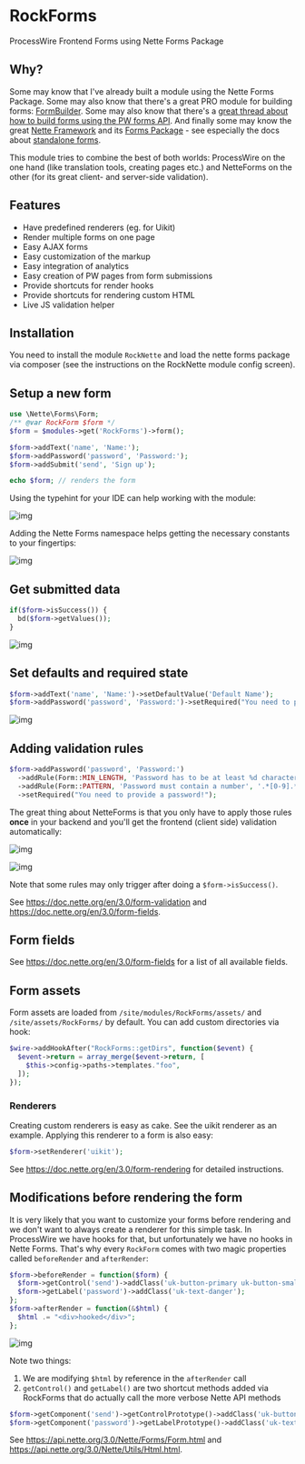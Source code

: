 # RockForms

ProcessWire Frontend Forms using Nette Forms Package

## Why?

Some may know that I've already built a module using the Nette Forms Package. Some may also know that there's a great PRO module for building forms: [FormBuilder](https://processwire.com/store/form-builder/). Some may also know that there's a [great thread about how to build forms using the PW forms API](https://processwire.com/talk/topic/2089-create-simple-forms-using-api/). And finally some may know the great [Nette Framework](https://doc.nette.org/) and its [Forms Package](https://doc.nette.org/en/3.0/forms) - see especially the docs about [standalone forms](https://doc.nette.org/en/3.0/forms#toc-standalone-forms).

This module tries to combine the best of both worlds: ProcessWire on the one hand (like translation tools, creating pages etc.) and NetteForms on the other (for its great client- and server-side validation).

## Features

* Have predefined renderers (eg. for Uikit)
* Render multiple forms on one page
* Easy AJAX forms
* Easy customization of the markup
* Easy integration of analytics
* Easy creation of PW pages from form submissions
* Provide shortcuts for render hooks
* Provide shortcuts for rendering custom HTML
* Live JS validation helper

## Installation

You need to install the module `RockNette` and load the nette forms package via composer (see the instructions on the RockNette module config screen).

## Setup a new form

```php
use \Nette\Forms\Form;
/** @var RockForm $form */
$form = $modules->get('RockForms')->form();

$form->addText('name', 'Name:');
$form->addPassword('password', 'Password:');
$form->addSubmit('send', 'Sign up');

echo $form; // renders the form
```

Using the typehint for your IDE can help working with the module:

![img](https://i.imgur.com/IpGXNQ2.png)

Adding the Nette Forms namespace helps getting the necessary constants to your fingertips:

![img](https://i.imgur.com/EokTi1c.png)

## Get submitted data

```php
if($form->isSuccess()) {
  bd($form->getValues());
}
```

![img](https://i.imgur.com/QS6nBUB.png)

## Set defaults and required state

```php
$form->addText('name', 'Name:')->setDefaultValue('Default Name');
$form->addPassword('password', 'Password:')->setRequired("You need to provide a password!");
```

![img](https://i.imgur.com/bIcd9U0.png)

## Adding validation rules

```php
$form->addPassword('password', 'Password:')
  ->addRule(Form::MIN_LENGTH, 'Password has to be at least %d characters long', 3)
  ->addRule(Form::PATTERN, 'Password must contain a number', '.*[0-9].*')
  ->setRequired("You need to provide a password!");
```

The great thing about NetteForms is that you only have to apply those rules **once** in your backend and you'll get the frontend (client side) validation automatically:

![img](https://i.imgur.com/Hliirgl.png)

![img](https://i.imgur.com/VUUU4Rr.png)

Note that some rules may only trigger after doing a `$form->isSuccess()`.

See https://doc.nette.org/en/3.0/form-validation and https://doc.nette.org/en/3.0/form-fields.

## Form fields

See https://doc.nette.org/en/3.0/form-fields for a list of all available fields.

## Form assets

Form assets are loaded from `/site/modules/RockForms/assets/` and `/site/assets/RockForms/` by default. You can add custom directories via hook:

```php
$wire->addHookAfter("RockForms::getDirs", function($event) {
  $event->return = array_merge($event->return, [
    $this->config->paths->templates."foo",
  ]);
});
```

### Renderers

Creating custom renderers is easy as cake. See the uikit renderer as an example. Applying this renderer to a form is also easy:

```php
$form->setRenderer('uikit');
```

See https://doc.nette.org/en/3.0/form-rendering for detailed instructions.

## Modifications before rendering the form

It is very likely that you want to customize your forms before rendering and we don't want to always create a renderer for this simple task. In ProcessWire we have hooks for that, but unfortunately we have no hooks in Nette Forms. That's why every `RockForm` comes with two magic properties called `beforeRender` and `afterRender`:

```php
$form->beforeRender = function($form) {
  $form->getControl('send')->addClass('uk-button-primary uk-button-small');
  $form->getLabel('password')->addClass('uk-text-danger');
};
$form->afterRender = function(&$html) {
  $html .= "<div>hooked</div>";
};
```

![img](https://i.imgur.com/0Oocp6N.png)

Note two things:
1) We are modifying `$html` by reference in the `afterRender` call
2) `getControl()` and `getLabel()` are two shortcut methods added via RockForms that do actually call the more verbose Nette API methods

```php
$form->getComponent('send')->getControlPrototype()->addClass('uk-button-primary uk-button-small');
$form->getComponent('password')->getLabelPrototype()->addClass('uk-text-danger');
```

See https://api.nette.org/3.0/Nette/Forms/Form.html and https://api.nette.org/3.0/Nette/Utils/Html.html.

